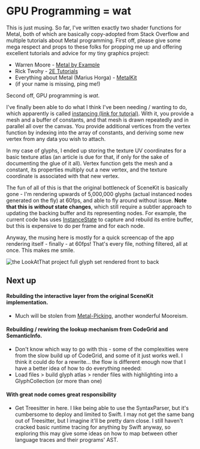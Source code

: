 # GPU Programming  = wat

This is just musing. So far, I've written exactly two shader functions for Metal, both of which are basically copy-adopted from Stack Overflow and multiple tutorials about Metal programming. First off, please give some mega respect and props to these folks for propping me up and offering excellent tutorials and advice for my tiny graphics project:

* Warren Moore - [Metal by Example](https://metalbyexample.com/)
* Rick Twohy - [2E Tutorials](https://www.youtube.com/c/2etime)
* Everything about Metal (Marius Horga) - [MetalKit](https://metalkit.org/)
* (if your name is missing, ping me!)

Second off, GPU programming is _wat_.

I've finally been able to do what I think I've been needing / wanting to do, which apparently is called [instancing (link for tutorial)](https://www.youtube.com/watch?v=D9b61K0UZJo&list=PLEXt1-oJUa4BVgjZt9tK2MhV_DW7PVDsg&index=16). With it, you provide a mesh and a buffer of constants, and that mesh is drawn repeatedly and in parallel all over the canvas. You provide additional vertices from the vertex function by indexing into the array of constants, and deriving some new vertex from any data you wish to attach.

In my case of glyphs, I ended up storing the texture UV coordinates for a basic texture atlas (an article is due for that, if only for the sake of documenting the glue of it all). Vertex function gets the mesh and a constant, its properties multiply out a new vertex, and the texture coordinate is associated with that new vertex.

The fun of all of this is that the original bottleneck of SceneKit is basically gone - I'm rendering upwards of 5,000,000 glyphs (actual instanced nodes generated on the fly) at 60fps, and able to fly around without issue. **Note that this is _without_ state changes**, which still require a subtler approach to updating the backing buffer and its representing nodes. For example, the current code has uses [InstanceState](https://github.com/tikimcfee/LookAtThat/blob/experiments/metal-link/MetalLink/MetalLinkObjects/Instancing/MetalLinkInstancedObject%2BState.swift) to capture and rebuild its entire buffer, but this is expensive to do per frame and for each node.

Anyway, the musing here is mostly for a quick screencap of the app rendering itself - finally - at 60fps! That's every file, nothing filtered, all at once. This makes me smile.

<img src="metal-magic/manychar.jpg" alt="the LookAtThat project full glyph set rendered front to back" style="max-width:100%"/>

## Next up

#### Rebuilding the interactive layer from the original SceneKit implementation. 

* Much will be stolen from [Metal-Picking](https://github.com/metal-by-example/metal-picking), another wonderful Mooreism.

#### Rebuilding / rewiring the lookup mechanism from CodeGrid and SemanticInfo. 

* Don't know which way to go with this - some of the complexities were from the slow build up of CodeGrid, and some of it just works well. I think it could do for a rewrite… the flow is different enough now that I have a better idea of how to do everything needed: 
* Load files > build glyph atlas > render files with highlighting into a GlyphCollection (or more than one)

#### With great node comes great responsibility

* Get Treesitter in here. I like being able to use the SyntaxParser, but it's cumbersome to deploy and limited to Swift. I may not get the same bang out of Treesitter, but I imagine it'll be pretty darn close. I still haven't cracked basic runtime tracing for anything by Swift anyway, so exploring this may give some ideas on how to map between other language traces and their programs' AST.